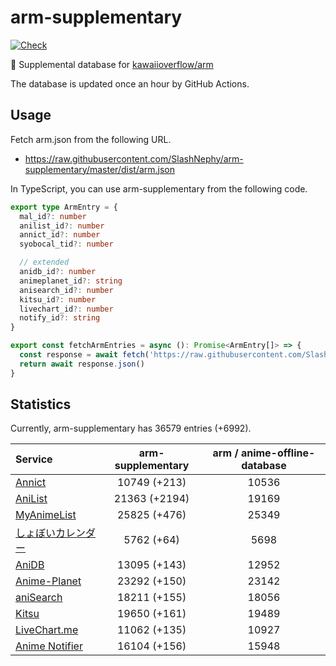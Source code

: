 # arm-supplementary

[![Check](https://github.com/SlashNephy/arm-supplementary/actions/workflows/check-node.yml/badge.svg)](https://github.com/SlashNephy/arm-supplementary/actions/workflows/check-node.yml)

💊 Supplemental database for [kawaiioverflow/arm](https://github.com/kawaiioverflow/arm)

The database is updated once an hour by GitHub Actions.

## Usage

Fetch arm.json from the following URL.

- https://raw.githubusercontent.com/SlashNephy/arm-supplementary/master/dist/arm.json

In TypeScript, you can use arm-supplementary from the following code.

```TypeScript
export type ArmEntry = {
  mal_id?: number
  anilist_id?: number
  annict_id?: number
  syobocal_tid?: number

  // extended
  anidb_id?: number
  animeplanet_id?: string
  anisearch_id?: number
  kitsu_id?: number
  livechart_id?: number
  notify_id?: string
}

export const fetchArmEntries = async (): Promise<ArmEntry[]> => {
  const response = await fetch('https://raw.githubusercontent.com/SlashNephy/arm-supplementary/master/dist/arm.json')
  return await response.json()
}
```

## Statistics

Currently, arm-supplementary has 36579 entries (+6992).

| Service                                     | arm-supplementary | arm / anime-offline-database |
| :------------------------------------------ | :---------------: | :--------------------------: |
| [Annict](https://annict.com)                |   10749 (+213)    |            10536             |
| [AniList](https://anilist.co)               |   21363 (+2194)   |            19169             |
| [MyAnimeList](https://myanimelist.net)      |   25825 (+476)    |            25349             |
| [しょぼいカレンダー](https://cal.syoboi.jp) |    5762 (+64)     |             5698             |
| [AniDB](https://anidb.net)                  |   13095 (+143)    |            12952             |
| [Anime-Planet](https://anime-planet.com)    |   23292 (+150)    |            23142             |
| [aniSearch](https://anisearch.com)          |   18211 (+155)    |            18056             |
| [Kitsu](https://kitsu.io)                   |   19650 (+161)    |            19489             |
| [LiveChart.me](https://livechart.me)        |   11062 (+135)    |            10927             |
| [Anime Notifier](https://notify.moe)        |   16104 (+156)    |            15948             |
